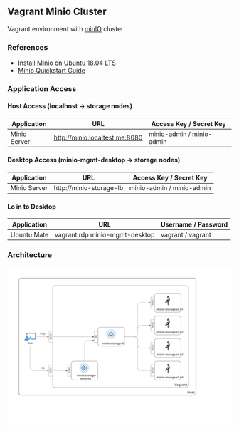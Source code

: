 ## Vagrant Minio Cluster
Vagrant environment with [minIO](https://min.io/) cluster

### References
  - [Install Minio on Ubuntu 18.04 LTS](https://linuxhint.com/install_minio_ubuntu_1804)
  - [Minio Quickstart Guide](https://docs.min.io/docs/minio-quickstart-guide)

### Application Access
#### Host Access (localhost -> storage nodes)
| Application          | URL                            | Access Key / Secret Key        |
|----------------------|--------------------------------|--------------------------------|
| Minio Server         | http://minio.localtest.me:8080 | minio-admin / minio-admin      |

#### Desktop Access (minio-mgmt-desktop -> storage nodes)
| Application          | URL                            | Access Key / Secret Key        |
|----------------------|--------------------------------|--------------------------------|
| Minio Server         | http://minio-storage-lb        | minio-admin / minio-admin      |

#### Lo in to Desktop
| Application          | URL                            | Username / Password            |
|----------------------|--------------------------------|--------------------------------|
| Ubuntu Mate          | vagrant rdp minio-mgmt-desktop | vagrant / vagrant              |

### Architecture
![SAML](./svg/diagram.svg)

